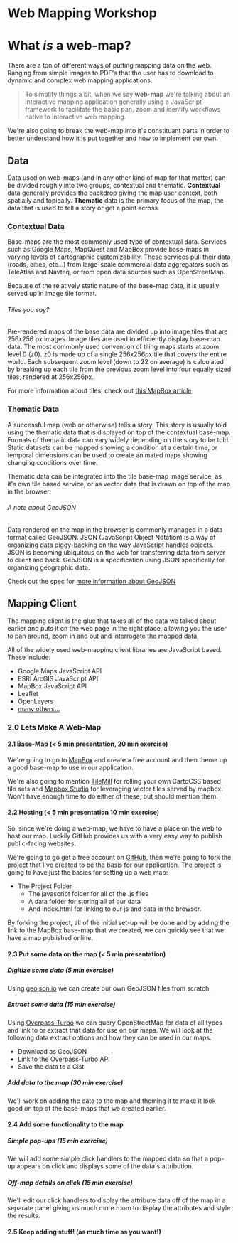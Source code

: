 Web Mapping Workshop
====================

# What _is_ a web-map?

There are a ton of different ways of putting mapping data on the web.  Ranging from simple images to PDF's that the user has to download to dynamic and complex web mapping applications.

> To simplify things a bit, when we say **web-map** we're talking about an interactive mapping application generally using a JavaScript framework to facilitate the basic pan, zoom and identify workflows native to interactive web mapping.

We're also going to break the web-map into it's constituant parts in order to better understand how it is put together and how to implement our own.

## Data

Data used on web-maps (and in any other kind of map for that matter) can be divided roughly into two groups, contextual and thematic.  **Contextual** data generally provides the backdrop giving the map user context, both spatially and topically.  **Thematic** data is the primary focus of the map, the data that is used to tell a story or get a point across.

### Contextual Data

Base-maps are the most commonly used type of contextual data.  Services such as Google Maps, MapQuest and MapBox provide base-maps in varying levels of cartographic customizability.  These services pull their data (roads, cities, etc...) from large-scale commercial data aggregators such as TeleAtlas and Navteq, or from open data sources such as OpenStreetMap.

Because of the relatively static nature of the base-map data, it is usually served up in image tile format.

###### Tiles you say?

Pre-rendered maps of the base data are divided up into image tiles that are 256x256 px images.  Image tiles are used to efficiently display base-map data.  The most commonly used convention of tiling maps starts at zoom level 0 (z0).  z0 is made up of a single 256x256px tile that covers the entire world.  Each subsequent zoom level (down to 22 on average) is calculated by breaking up each tile from the previous zoom level into four equally sized tiles, rendered at 256x256px.

For more information about tiles, check out [this MapBox article](https://www.mapbox.com/foundations/how-web-maps-work/)

### Thematic Data

A successful map (web or otherwise) tells a story.  This story is usually told using the thematic data that is displayed on top of the contextual base-map.  Formats of thematic data can vary widely depending on the story to be told.  Static datasets can be mapped showing a condition at a certain time, or temporal dimensions can be used to create animated maps showing changing conditions over time.  

Thematic data can be integrated into the tile base-map image service, as it's own tile based service, or as vector data that is drawn on top of the map in the browser.

###### A note about GeoJSON

Data rendered on the map in the browser is commonly managed in a data format called GeoJSON.  JSON (JavaScript Object Notation) is a way of organizing data piggy-backing on the way JavaScript handles objects.  JSON is becoming ubiquitous on the web for transferring data from server to client and back.  GeoJSON is a specification using JSON specifically for organizing geographic data.

Check out the spec for [more information about GeoJSON](geojson.org)

## Mapping Client

The mapping client is the glue that takes all of the data we talked about earlier and puts it on the web page in the right place, allowing you the user to pan around, zoom in and out and interrogate the mapped data.

All of the widely used web-mapping client libraries are JavaScript based.  These include:

* Google Maps JavaScript API
* ESRI ArcGIS JavaScript API
* MapBox JavaScript API
* Leaflet
* OpenLayers
* [many others...](http://techslides.com/50-javascript-libraries-and-plugins-for-maps/)

### 2.0 Lets Make A Web-Map

#### 2.1 Base-Map (< 5 min presentation, 20 min exercise)

We're going to go to [MapBox](https://www.mapbox.com/) and create a free account and then theme up a good base-map to use in our application.

We're also going to mention [TileMill](https://www.mapbox.com/tilemill/) for rolling your own CartoCSS based tile sets and [Mapbox Studio](https://www.mapbox.com/mapbox-studio/#darwin) for leveraging vector tiles served by mapbox.  Won't have enough time to do either of these, but should mention them.

#### 2.2 Hosting (< 5 min presentation 10 min exercise)

So, since we're doing a web-map, we have to have a place on the web to host our map.  Luckily GitHub provides us with a very easy way to publish public-facing websites.

We're going to go get a free account on [GitHub](www.github.com), then we're going to fork the project that I've created to be the basis for our application.  The project is going to have just the basics for setting up a web map:

* The Project Folder
  * The javascript folder for all of the .js files
  * A data folder for storing all of our data
  * And index.html for linking to our js and data in the browser.

By forking the project, all of the initial set-up will be done and by adding the link to the MapBox base-map that we created, we can quickly see that we have a map published online.

#### 2.3 Put some data on the map (< 5 min presentation)

##### Digitize some data (5 min exercise)

Using [geojson.io](http://geojson.io/) we can create our own GeoJSON files from scratch.

##### Extract some data (15 min exercise)

Using [Overpass-Turbo](http://overpass-turbo.eu/) we can query OpenStreetMap for data of all types and link to or extract that data for use on our maps.  We will look at the following data extract options and how they can be used in our maps.

* Download as GeoJSON
* Link to the Overpass-Turbo API
* Save the data to a Gist

##### Add data to the map (30 min exercise)

We'll work on adding the data to the map and theming it to make it look good on top of the base-maps that we created earlier.

#### 2.4 Add some functionality to the map

##### Simple pop-ups (15 min exercise)

We will add some simple click handlers to the mapped data so that a pop-up appears on click and displays some of the data's attribution.

##### Off-map details on click (15 min exercise)

We'll edit our click handlers to display the attribute data off of the map in a separate panel giving us much more room to display the attributes and style the results.

#### 2.5 Keep adding stuff! (as much time as you want!)
